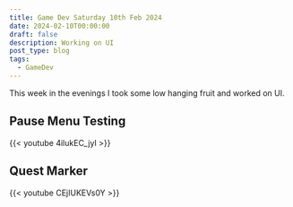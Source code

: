 ```yaml
---
title: Game Dev Saturday 10th Feb 2024
date: 2024-02-10T00:00:00
draft: false
description: Working on UI
post_type: blog
tags:
  - GameDev
---
```


This week in the evenings I took some low hanging fruit and worked on UI.

## Pause Menu Testing
{{< youtube 4ilukEC_jyI >}}

## Quest Marker
{{< youtube CEjIUKEVs0Y >}}